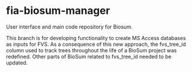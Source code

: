 # fia-biosum-manager
User interface and main code repository for Biosum.

This branch is for developing functionality to create MS Access databases as inputs for FVS. As a consequence of this new approach, the fvs_tree_id column used to track trees throughout the life of a BioSum project was redefined. Other parts of BioSum related to fvs_tree_id needed to be updated.
